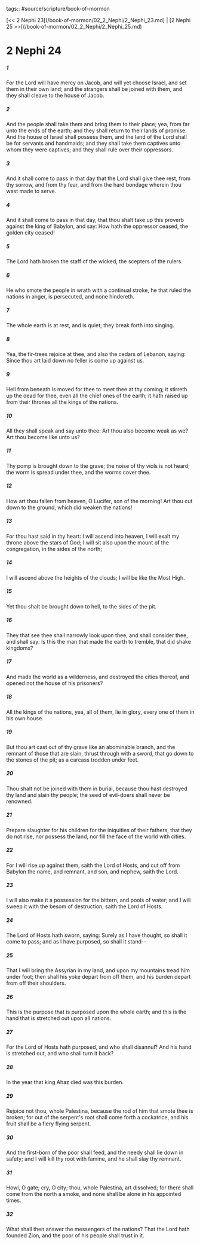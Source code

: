 tags:: #source/scripture/book-of-mormon

[<< 2 Nephi 23[(/book-of-mormon/02_2_Nephi/2_Nephi_23.md) | [2 Nephi 25 >>[(/book-of-mormon/02_2_Nephi/2_Nephi_25.md)

# 2 Nephi 24

##### 1

For the Lord will have mercy on Jacob, and will yet choose Israel, and set them in their own land; and the strangers shall be joined with them, and they shall cleave to the house of Jacob.

##### 2

And the people shall take them and bring them to their place; yea, from far unto the ends of the earth; and they shall return to their lands of promise. And the house of Israel shall possess them, and the land of the Lord shall be for servants and handmaids; and they shall take them captives unto whom they were captives; and they shall rule over their oppressors.

##### 3

And it shall come to pass in that day that the Lord shall give thee rest, from thy sorrow, and from thy fear, and from the hard bondage wherein thou wast made to serve.

##### 4

And it shall come to pass in that day, that thou shalt take up this proverb against the king of Babylon, and say: How hath the oppressor ceased, the golden city ceased!

##### 5

The Lord hath broken the staff of the wicked, the scepters of the rulers.

##### 6

He who smote the people in wrath with a continual stroke, he that ruled the nations in anger, is persecuted, and none hindereth.

##### 7

The whole earth is at rest, and is quiet; they break forth into singing.

##### 8

Yea, the fir-trees rejoice at thee, and also the cedars of Lebanon, saying: Since thou art laid down no feller is come up against us.

##### 9

Hell from beneath is moved for thee to meet thee at thy coming; it stirreth up the dead for thee, even all the chief ones of the earth; it hath raised up from their thrones all the kings of the nations.

##### 10

All they shall speak and say unto thee: Art thou also become weak as we? Art thou become like unto us?

##### 11

Thy pomp is brought down to the grave; the noise of thy viols is not heard; the worm is spread under thee, and the worms cover thee.

##### 12

How art thou fallen from heaven, O Lucifer, son of the morning! Art thou cut down to the ground, which did weaken the nations!

##### 13

For thou hast said in thy heart: I will ascend into heaven, I will exalt my throne above the stars of God; I will sit also upon the mount of the congregation, in the sides of the north;

##### 14

I will ascend above the heights of the clouds; I will be like the Most High.

##### 15

Yet thou shalt be brought down to hell, to the sides of the pit.

##### 16

They that see thee shall narrowly look upon thee, and shall consider thee, and shall say: Is this the man that made the earth to tremble, that did shake kingdoms?

##### 17

And made the world as a wilderness, and destroyed the cities thereof, and opened not the house of his prisoners?

##### 18

All the kings of the nations, yea, all of them, lie in glory, every one of them in his own house.

##### 19

But thou art cast out of thy grave like an abominable branch, and the remnant of those that are slain, thrust through with a sword, that go down to the stones of the pit; as a carcass trodden under feet.

##### 20

Thou shalt not be joined with them in burial, because thou hast destroyed thy land and slain thy people; the seed of evil-doers shall never be renowned.

##### 21

Prepare slaughter for his children for the iniquities of their fathers, that they do not rise, nor possess the land, nor fill the face of the world with cities.

##### 22

For I will rise up against them, saith the Lord of Hosts, and cut off from Babylon the name, and remnant, and son, and nephew, saith the Lord.

##### 23

I will also make it a possession for the bittern, and pools of water; and I will sweep it with the besom of destruction, saith the Lord of Hosts.

##### 24

The Lord of Hosts hath sworn, saying: Surely as I have thought, so shall it come to pass; and as I have purposed, so shall it stand--

##### 25

That I will bring the Assyrian in my land, and upon my mountains tread him under foot; then shall his yoke depart from off them, and his burden depart from off their shoulders.

##### 26

This is the purpose that is purposed upon the whole earth; and this is the hand that is stretched out upon all nations.

##### 27

For the Lord of Hosts hath purposed, and who shall disannul? And his hand is stretched out, and who shall turn it back?

##### 28

In the year that king Ahaz died was this burden.

##### 29

Rejoice not thou, whole Palestina, because the rod of him that smote thee is broken; for out of the serpent's root shall come forth a cockatrice, and his fruit shall be a fiery flying serpent.

##### 30

And the first-born of the poor shall feed, and the needy shall lie down in safety; and I will kill thy root with famine, and he shall slay thy remnant.

##### 31

Howl, O gate; cry, O city; thou, whole Palestina, art dissolved; for there shall come from the north a smoke, and none shall be alone in his appointed times.

##### 32

What shall then answer the messengers of the nations? That the Lord hath founded Zion, and the poor of his people shall trust in it.
